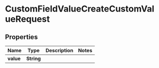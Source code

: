 

# CustomFieldValueCreateCustomValueRequest


## Properties

| Name | Type | Description | Notes |
|------------ | ------------- | ------------- | -------------|
|**value** | **String** |  |  |



